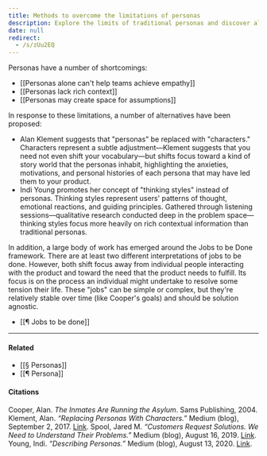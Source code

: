```yaml
---
title: Methods to overcome the limitations of personas
description: Explore the limits of traditional personas and discover alternatives like characters, thinking styles, and Jobs to be Done that provide deeper user insights and richer context for product design.
date: null
redirect:
  - /s/zUu2EQ
---
```


Personas have a number of shortcomings:

- [[Personas alone can't help teams achieve empathy]]
- [[Personas lack rich context]]
- [[Personas may create space for assumptions]]

In response to these limitations, a number of alternatives have been proposed:

- Alan Klement suggests that "personas" be replaced with "characters." Characters represent a subtle adjustment—Klement suggests that you need not even shift your vocabulary—but shifts focus toward a kind of story world that the personas inhabit, highlighting the anxieties, motivations, and personal histories of each persona that may have led them to your product.
- Indi Young promotes her concept of "thinking styles" instead of personas. Thinking styles represent users' patterns of thought, emotional reactions, and guiding principles. Gathered through listening sessions—qualitative research conducted deep in the problem space—thinking styles focus more heavily on rich contextual information than traditional personas.

In addition, a large body of work has emerged around the Jobs to be Done framework. There are at least two different interpretations of jobs to be done. However, both shift focus away from individual people interacting with the product and toward the need that the product needs to fulfill. Its focus is on the process an individual might undertake to resolve some tension their life. These "jobs" can be simple or complex, but they're relatively stable over time (like Cooper's goals) and should be solution agnostic.

- [[¶ Jobs to be done]]

---

#### Related

- [[§ Personas]]
- [[¶ Persona]]

#### Citations

Cooper, Alan. _The Inmates Are Running the Asylum_. Sams Publishing, 2004.
Klement, Alan. _“Replacing Personas With Characters.”_ Medium (blog), September 2, 2017. [Link](https://medium.com/down-the-rabbit-hole/replacing-personas-with-characters-aa72d3cf6c69).
Spool, Jared M. _“Customers Request Solutions. We Need to Understand Their Problems.”_ Medium (blog), August 16, 2019. [Link](https://medium.com/@jmspool/customers-request-solutions-we-need-to-understand-their-problems-41db3b5c6d4d).
Young, Indi. _“Describing Personas.”_ Medium (blog), August 13, 2020. [Link](https://medium.com/inclusive-software/describing-personas-af992e3fc527).
